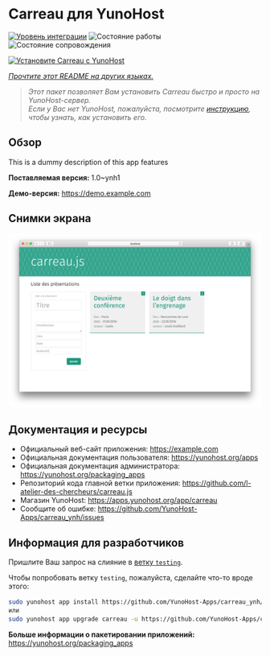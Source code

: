 <!--
Важно: этот README был автоматически сгенерирован <https://github.com/YunoHost/apps/tree/master/tools/readme_generator>
Он НЕ ДОЛЖЕН редактироваться вручную.
-->

# Carreau для YunoHost

[![Уровень интеграции](https://dash.yunohost.org/integration/carreau.svg)](https://ci-apps.yunohost.org/ci/apps/carreau/) ![Состояние работы](https://ci-apps.yunohost.org/ci/badges/carreau.status.svg) ![Состояние сопровождения](https://ci-apps.yunohost.org/ci/badges/carreau.maintain.svg)

[![Установите Carreau с YunoHost](https://install-app.yunohost.org/install-with-yunohost.svg)](https://install-app.yunohost.org/?app=carreau)

*[Прочтите этот README на других языках.](./ALL_README.md)*

> *Этот пакет позволяет Вам установить Carreau быстро и просто на YunoHost-сервер.*  
> *Если у Вас нет YunoHost, пожалуйста, посмотрите [инструкцию](https://yunohost.org/install), чтобы узнать, как установить его.*

## Обзор

This is a dummy description of this app features


**Поставляемая версия:** 1.0~ynh1

**Демо-версия:** <https://demo.example.com>

## Снимки экрана

![Снимок экрана Carreau](./doc/screenshots/screenshot.png)

## Документация и ресурсы

- Официальный веб-сайт приложения: <https://example.com>
- Официальная документация пользователя: <https://yunohost.org/apps>
- Официальная документация администратора: <https://yunohost.org/packaging_apps>
- Репозиторий кода главной ветки приложения: <https://github.com/l-atelier-des-chercheurs/carreau.js>
- Магазин YunoHost: <https://apps.yunohost.org/app/carreau>
- Сообщите об ошибке: <https://github.com/YunoHost-Apps/carreau_ynh/issues>

## Информация для разработчиков

Пришлите Ваш запрос на слияние в [ветку `testing`](https://github.com/YunoHost-Apps/carreau_ynh/tree/testing).

Чтобы попробовать ветку `testing`, пожалуйста, сделайте что-то вроде этого:

```bash
sudo yunohost app install https://github.com/YunoHost-Apps/carreau_ynh/tree/testing --debug
или
sudo yunohost app upgrade carreau -u https://github.com/YunoHost-Apps/carreau_ynh/tree/testing --debug
```

**Больше информации о пакетировании приложений:** <https://yunohost.org/packaging_apps>
